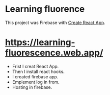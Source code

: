 # Learning fluorence

This project was Firebase with [Create React App](https://learning-fluorescence.web.app/).

# https://learning-fluorescence.web.app/

- Frist I creat React App.
- Then I install react hooks.
- I created firebase app.
- Emplement log in from.
- Hosting in firebase.
